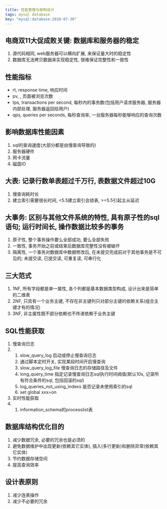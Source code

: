 ```yaml
---
title: 性能管理与架构设计
tags: mysql database
key: "mysql:database:2018-07-30"
---
```


## 电商双11大促成败关键:  数据库和服务器的稳定

1. 源代码相同, web服务器可以横向扩展, 来保证量大时的稳定性
2. 数据库无法拷贝数据来实现稳定性, 很难保证完整性和一致性

## 性能指标

- rt, response time, 响应时间
- pv,  , 页面被浏览次数
- tps, transactions per second, 每秒内的事务数(包括用户请求服务器, 服务器内部处理, 服务器返回给用户)
- qps, queries per seconds, 每秒查询率, 一台服务器每秒能够响应的查询次数

## 影响数据库性能因素

1. sql的查询速度(大部分都是由慢查询导致的)
2. 服务器硬件
3. 网卡流量
4. 磁盘IO

## 大表: 记录行数单表超过千万行, 表数据文件超过10G

1. 慢查询耗时长
2. 建立索引需要很长时间, <5.5建立索引会锁表, >=5.5引起主从延迟

## 大事务: 区别与其他文件系统的特性, 具有原子性的sql语句; 运行时间长, 操作数据比较多的事务

1. 原子性, 整个事务操作要么全部成功, 要么全部失败
2. 一致性, 事务开始之前或结束后数据库完整性没有被破坏
3. 隔离性, 一个事务对数据库中数据修改后, 在未提交完成前对于其他事务是不可见的; 未提交读, 已提交读, 可重复读, 可串行化

## 三大范式

1. 1NF, 所有字段都是单一属性, 各个列都是基本数据类型构成, 设计出来是简单的二维表
2. 2NF, 只具有一个业务主键, 不存在非主键列只对部分主键的依赖关系(组合主键才有的情况)
3. 3NF, 非主属性既不部分依赖也不传递依赖于业务主键

## SQL性能获取

1. 慢查询日志
2. 1. slow_query_log  启动或停止慢查询日志
   2. 通过脚本定时开关, 实现某段时间开启慢查询
   3. slow_query_log_file 慢查询日志的存储路径及文件
   4. long_query_time  指定记录慢查询日志sql执行时间阀值(默认10s, 记录所有符合条件的sql, 包括回滚的sql)
   5. log_queries_not_using_indexs 是否记录未使用索引的sql
   6. set global xxx=on
3. 实时性能获取
4. 1. information_schema的processlist表

## 数据库结构优化目的

1. 减少数据冗余, 必要的冗余也是必须的
2. 避免数据维护中出现更新(依赖其它实体), 插入(多行更新)和删除异常(依赖其它实体)
3. 节约数据存储空间
4. 提高查询效率

## 设计表原则

1. 减少连表操作
2. 减少不必要的冗余

